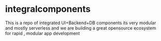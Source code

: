 # integralcomponents
This is a repo of integrated UI+Backend+DB components its very modular and mostly serverless and we are building a great opensource ecosystem for rapid , modular app development
